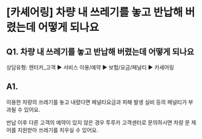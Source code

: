 # [카셰어링] 차량 내 쓰레기를 놓고 반납해 버렸는데 어떻게 되나요

**Q1. 차량 내 쓰레기를 놓고 반납해 버렸는데 어떻게 되나요**
-------------------------------------

상담유형: 렌터카\_고객 ▶ 서비스 이용/예약 ▶ 보험/요금/페널티 ▶ 카셰어링

**A1.**
-------

이용한 차량의 쓰레기를 놓고 내렸다면 페널티요금과 피해 발생 실비 등의 페널티가 부과될 수 있어요.

반납 이후 다른 고객의 예약이 있지 않은 경우 투루카 고객센터로 문의하시면 차량 문 제어를 지원받아 쓰레기를 치우실 수 있어요.